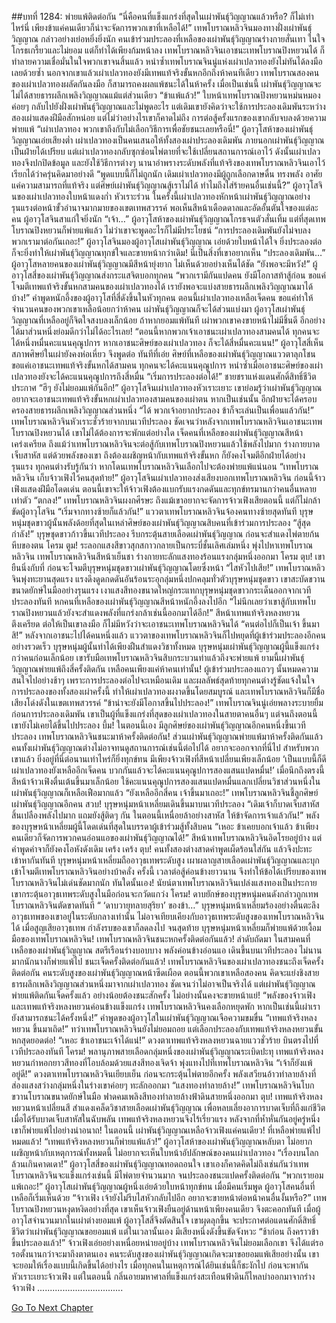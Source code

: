 ##บทที่ 1284: พ่ายแพ้ติดต่อกัน
“นี่คือคนที่แข็งแกร่งที่สุดในเผ่าพันธุ์วิญญาณแล้วหรือ? ก็ไม่เท่าไหร่นี่ เพียงข้าแค่คนเดียวก็น่าจะจัดการพวกเขาที่เหลือได้!”
เทพโบราณหลิวจินมองทางฝั่งเผ่าพันธุ์วิญญาณ กล่าวอย่างเย่อหยิ่งยิ่งนัก
คนเข้าร่วมประลองที่เหลือของเผ่าพันธุ์วิญญาณร่างกายสั่นเทา ในใจโกรธเกรี้ยวและไม่ยอม แต่ก็ทำได้เพียงก้มหน้าลง
เทพโบราณหลิวจินเอาชนะเทพโบราณปิงหยวนได้ ก็ทำลายความเชื่อมั่นในใจพวกเขาจนสิ้นแล้ว
หนำซ้ำเทพโบราณจินนู่แห่งเผ่าเปลวทองยังไม่ทันได้ลงมือเลยด้วยซ้ำ นอกจากเขาแล้วเผ่าเปลวทองยังมีเทพแท้จริงขั้นหกอีกถึงห้าคนทีเดียว
เทพโบราณสองคนของเผ่าเปลวทองผลัดกันลงมือ ก็สามารถคงผลแพ้ชนะได้ในห้าครั้ง
เมื่อเป็นเช่นนี้ เผ่าพันธุ์วิญญาณจะไม่ได้สายธารผลึกเพลิงวิญญาณแม้แต่ส่วนเดียว
“ข้าแพ้แล้ว!”
ใบหน้าเทพโบราณปิงหยวนหม่นหมอง ค่อยๆ กลับไปยังฝั่งเผ่าพันธุ์วิญญาณและไม่พูดอะไร
แต่เดิมเขายังคิดว่าจะใช้การประลองเดิมพันระหว่างสองเผ่าแสดงฝีมือสักหน่อย
แต่ไม่ว่าอย่างไรเขาก็คาดไม่ถึง การต่อสู้ครั้งแรกของเขากลับจบลงด้วยความพ่ายแพ้
“เผ่าเปลวทอง พวกเขาถึงกับไม่เลือกวิธีการเพื่อชัยชนะเลยหรือนี่!”
ผู้อาวุโสห้าของเผ่าพันธุ์วิญญาณเอ่ยเสียงต่ำ
เผ่าเปลวทองเป็นคนเสนอให้ทั้งสองเผ่าประลองเดิมพัน ภายนอกเผ่าพันธุ์วิญญาณเป็นฝ่ายได้เปรียบ แต่เผ่าเปลวทองกลับซุกซ่อนไพ่ตายที่จะใช้เปลี่ยนสถานการณ์เอาไว้
ดังนั้นเผ่าเปลวทองจึงปกปิดข้อมูล และยังใช้วิธีการต่างๆ นานาอำพรางระดับพลังที่แท้จริงของเทพโบราณหลิวจินเอาไว้ เรียกได้ว่าครุ่นคิดมาอย่างดี
“พูดแบบนี้ก็ไม่ถูกนัก เดิมเผ่าเปลวทองมีผู้ถูกเลือกดาษดื่น ทรงพลัง อาศัยแค่ความสามารถที่แท้จริง แต่ศิษย์เผ่าพันธุ์วิญญาณสู้เราไม่ได้ ทำไมถึงใส่ร้ายคนอื่นเช่นนี้?”
ผู้อาวุโสจินของเผ่าเปลวทองใบหน้าแดงก่ำ หัวเราะร่วน
ในครั้งนี้เผ่าเปลวทองหักหน้าเผ่าพันธุ์วิญญาณอย่างรุนแรงต่อหน้าขั้วอำนาจมากมายของเขตเทพสวรรค์
พอเห็นสีหน้าเดือดดาลและอัดอั้นตันใจของแต่ละคน ผู้อาวุโสจินสาแก่ใจยิ่งนัก
“เจ้า…”
ผู้อาวุโสห้าของเผ่าพันธุ์วิญญาณโกรธจนตัวสั่นเทิ้ม แต่ที่สุดเทพโบราณปิงหยวนก็พ่ายแพ้แล้ว ไม่ว่าเขาจะพูดอะไรก็ไม่มีประโยชน์
“การประลองเดิมพันยังไม่จบลง พวกเรามาต่อกันเถอะ!”
ผู้อาวุโสจินมองผู้อาวุโสเผ่าพันธุ์วิญญาณ เอ่ยด้วยใบหน้าได้ใจ
ยิ่งประลองต่อ ก็จะยิ่งทำให้เผ่าพันธุ์วิญญาณทุกข์ใจและขายหน้ากว่าเดิม!
นี่เป็นสิ่งที่เขาอยากเห็น
“ประลองเดิมพัน…”
ผู้อาวุโสหลายคนของเผ่าพันธุ์วิญญาณมีสีหน้ายุ่งยาก ไม่เห็นด้วยอย่างเห็นได้ชัด
“ยังพอจะมีหวัง!”
ผู้อาวุโสสี่ของเผ่าพันธุ์วิญญาณส่งกระแสจิตบอกทุกคน
“พวกเรามีกันแปดคน ยังมีโอกาสท้าสู้ก่อน ขอแค่โจมตีเทพแท้จริงขั้นหกสามคนของเผ่าเปลวทองได้ เรายังพอจะแบ่งสายธารผลึกเพลิงวิญญาณมาได้บ้าง!”
คำพูดหนักอึ้งของผู้อาวุโสที่สี่ดังขึ้นในหัวทุกคน
ตอนนี้เผ่าเปลวทองเหลือเจ็ดคน ขอแค่ทำให้จำนวนคนของพวกเขาเหลือน้อยกว่าห้าคน เผ่าพันธุ์วิญญาณก็จะได้ส่วนแบ่งมา
ผู้อาวุโสเผ่าพันธุ์วิญญาณที่เหลืออยู่ก็จิตใจสงบลงเล็กน้อย
ถ้าหากยอมแพ้ทันที เผ่าพวกเขาคงขายหน้าไม่มีชิ้นดี
อีกอย่างได้มาส่วนหนึ่งย่อมดีกว่าไม่ได้อะไรเลย!
“ตอนนี้หากพวกเจ้าเอาชนะเผ่าเปลวทองสามคนได้ ทุกคนจะได้หนึ่งหมื่นคะแนนคุณูปการ หากเอาชนะศิษย์ของเผ่าเปลวทอง ก็จะได้สี่หมื่นคะแนน!”
ผู้อาวุโสสี่เห็นสภาพศิษย์ในเผ่ายังคงห่อเหี่ยว จึงพูดต่อ
ทันทีที่เอ่ย ศิษย์ที่เหลือของเผ่าพันธุ์วิญญาณแววตาลุกโชน
ขอแค่เอาชนะเทพแท้จริงขั้นหกได้สามคน ทุกคนจะได้คะแนนคุณูปการ หนำซ้ำเมื่อเอาชนะศิษย์ของเผ่าเปลวทองยังจะได้คะแนนคุณูปการถึงสี่หมื่น
“เริ่มการประลองต่อได้!”
ชายชราแห่งแดนศักดิ์สิทธิ์ชีวิตประกาศ
“ฮึๆ ยังไม่ยอมแพ้กันอีก!”
ผู้อาวุโสจินเผ่าเปลวทองหัวเราะเยาะ
เขาย่อมรู้ว่าเผ่าพันธุ์วิญญาณอยากจะเอาชนะเทพแท้จริงขั้นหกเผ่าเปลวทองสามคนของเผ่าตน หากเป็นเช่นนั้น อีกฝ่ายจะได้ครอบครองสายธารผลึกเพลิงวิญญาณส่วนหนึ่ง
“ได้ พวกเจ้าอยากประลอง ข้าก็จะเล่นเป็นเพื่อนแล้วกัน!”
เทพโบราณหลิวจินหัวเราะชั่วร้ายจากบนเวทีประลอง
ชัดเจนว่าหลังจากเทพโบราณหลิวจินเอาชนะเทพโบราณปิงหยวนได้ เขาไม่ได้ต้องการจะพักแต่อย่างใด
เจ็ดคนที่เหลือของเผ่าพันธุ์วิญญาณสีหน้าเคร่งเครียด
ถึงแม้ว่าเทพโบราณหลิวจินจะต่อสู้กับเทพโบราณปิงหยวนแล้วใช้พลังไปมาก ร่างกายบาดเจ็บสาหัส
แต่ด้วยพลังของเขา ถึงต้องเผชิญหน้ากับเทพแท้จริงขั้นหก ก็ยังคงโจมตีอีกฝ่ายได้อย่างรุนแรง
ทุกคนต่างรับรู้กันว่า หากโดนเทพโบราณหลิวจินเลือกไปจะต้องพ่ายแพ้แน่นอน
“เทพโบราณหลิวจิน เก็บจ้าวเฟิงไว้คนสุดท้าย!”
ผู้อาวุโสจินเผ่าเปลวทองส่งเสียงบอกเทพโบราณหลิวจิน
ก่อนนี้จ้าวเฟิงแสดงฝีมือโดดเด่น ตอนนี้เขาจะให้จ้าวเฟิงต้องแบกรับแรงกดดันและทุกข์ทรมานกว่าคนอื่นหลายเท่าตัว
“ตกลง!”
เทพโบราณหลิวจินผงกศีรษะ
ถึงแม้เขาอยากจะจัดการจ้าวเฟิงเสียตอนนี้ แต่ก็ไม่กล้าขัดผู้อาวุโสจิน
“เริ่มจากทางซ้ายก็แล้วกัน!”
แววตาเทพโบราณหลิวจินจ้องคนทางซ้ายสุดทันที
บุรุษหนุ่มชุดขาวผู้นั้นพลังด้อยที่สุดในเหล่าศิษย์ของเผ่าพันธุ์วิญญาณสิบคนที่เข้าร่วมการประลอง
“สู้สุดกำลัง!”
บุรุษชุดขาวก้าวขึ้นเวทีประลอง รีบกระตุ้นสายเลือดเผ่าพันธุ์วิญญาณ ก่อนจะสำแดงไพ่ตายก้นหีบของตน
โครม ตูม!
ระลอกแสงสีขาวสุกสกาวกลายเป็นกระบี่ชั้นเลิศเล่มหนึ่ง พุ่งไปหาเทพโบราณหลิวจิน
เทพโบราณหลิวจินสีหน้าเย็นชา ร่างกายทะลักแสงทองร้อนแรงกลุ่มหนึ่งออกมา
โครม ตุบ!
เขายืนนิ่งกับที่ ก่อนจะโจมตีบุรุษหนุ่มชุดขาวเผ่าพันธุ์วิญญาณโดยซึ่งหน้า
“ไสหัวไปเสีย!”
เทพโบราณหลิวจินพุ่งทะยานสุดแรง แรงดึงดูดกดดันอันร้อนระอุกลุ่มหนึ่งปกคลุมทั่วตัวบุรุษหนุ่มชุดขาว
เขาสะบัดขวานขนาดยักษ์ในมืออย่างรุนแรง
เงาแสงสีทองขนาดใหญ่กระแทกบุรุษหนุ่มชุดขาวกระเด็นออกจากเวทีประลองทันที
หกคนที่เหลือของเผ่าพันธุ์วิญญาณสีหน้าหนักอึ้งลงไปอีก
“ไม่นึกเลยว่าเขาสู้กับเทพโบราณปิงหยวนแล้วยังจะสำแดงพลังที่แกร่งกล้าเช่นนี้ออกมาได้อีก!”
สีหน้าเทพแท้จริงหลงหยวนตึงเครียด
ต่อให้เป็นเขาลงมือ ก็ไม่มีหวังว่าจะเอาชนะเทพโบราณหลิวจินได้
“คนต่อไปก็เป็นเจ้า ขึ้นมาสิ!”
หลังจากเอาชนะไปได้คนหนึ่งแล้ว แววตาของเทพโบราณหลิวจินก็ไปหยุดที่ผู้เข้าร่วมประลองอีกคนอย่างรวดเร็ว
บุรุษหนุ่มผู้นั้นทำได้เพียงฝืนสำแดงวิชาทั้งหมด
บุรุษหนุ่มเผ่าพันธุ์วิญญาณผู้นี้แข็งแกร่งกว่าคนก่อนเล็กน้อย เขารับมือเทพโบราณหลิวจินสิบกระบวนท่าแล้วถึงจะพ่ายแพ้
ยามนี้เผ่าพันธุ์วิญญาณพ่ายแพ้ถึงสี่ครั้งติดกัน เหลือคนเพียงแค่ห้าคนเท่านั้น!
ผู้เข้าร่วมประลองแถวๆ นั้นหมดความสนใจไปอย่างช้าๆ
เพราะการประลองต่อไปจะเหมือนเดิม และผลลัพธ์สุดท้ายทุกคนต่างรู้ชัดแจ้งในใจ
การประลองของทั้งสองเผ่าครั้งนี้ ทำให้เผ่าเปลวทองผงาดขึ้นโดยสมบูรณ์ และเทพโบราณหลิวจินก็มีชื่อเสียงโด่งดังในเขตเทพสวรรค์
“ข้าน่าจะยังมีโอกาสขึ้นไปประลอง!”
เทพโบราณจินนู่เอ่ยพลางระบายยิ้ม
ก่อนการประลองเดิมพัน เขาเป็นผู้ที่แข็งแกร่งที่สุดของเผ่าเปลวทองในสายตาคนอื่นๆ แต่จนถึงตอนนี้เขายังไม่เคยได้ขึ้นไปประลอง
บึ้ม!
ในตอนนี้เอง มีลูกศิษย์ของเผ่าพันธุ์วิญญาณอีกคนหนึ่งขึ้นเวทีประลอง
เทพโบราณหลิวจินชนะมาห้าครั้งติดต่อกัน!
ส่วนเผ่าพันธุ์วิญญาณพ่ายแพ้มาห้าครั้งติดกันแล้ว
คนทั้งเผ่าพันธุ์วิญญาณต่างไม่อาจทนดูสถานการณ์เช่นนี้ต่อไปได้ อยากจะออกจากที่นี่ไป
สำหรับพวกเขาแล้ว ยิ่งอยู่ที่นี่ต่อนานเท่าไหร่ก็ยิ่งทุกข์ทน
มีเพียงจ้าวเฟิงที่สีหน้าเปลี่ยนเพียงเล็กน้อย
‘เป็นแบบนี้ก็ดี เผ่าเปลวทองยังเหลืออีกเจ็ดคน บวกกันแล้วจะได้คะแนนคุณูปการสองแสนแปดหมื่น!’
เมื่อนึกถึงตรงนี้ สีหน้าจ้าวเฟิงตื่นเต้นขึ้นมาเล็กน้อย
ใช้คะแนนคุณูปการสองแสนแปดหมื่นแลกเปลี่ยนวิชาส่วนหนึ่งในเผ่าพันธุ์วิญญาณก็เหลือเฟือมากแล้ว
“ยังเหลืออีกสี่คน เจ้าขึ้นมาเถอะ!”
เทพโบราณหลิวจินชี้ลูกศิษย์เผ่าพันธุ์วิญญาณอีกคน
สวบ!
บุรุษหนุ่มหน้าเหลี่ยมเดินขึ้นมาบนเวทีประลอง
“เดิมเจ้าก็บาดเจ็บสาหัส สิ้นเปลืองพลังไปมาก แถมยังสู้ติดๆ กัน ในตอนนี้เหนื่อยล้าอย่างสาหัส ให้ข้าจัดการเจ้าแล้วกัน!”
พลังของบุรุษหน้าเหลี่ยมผู้นี้โดดเด่นที่สุดในบรรดาผู้เข้าร่วมสู้ทั้งสิบคน
“เหอะ ข้าเคยบอกเจ้าแล้ว ข้าเพียงคนเดียวก็จัดการพวกคนอ่อนแอของเผ่าพันธุ์วิญญาณได้!”
สีหน้าเทพโบราณหลิวจินอิดโรยอยู่บ้าง แต่คำพูดคำจาก็ยังคงโอหังดังเดิม
เคร้ง เคร้ง ตุบ!
คนทั้งสองต่างสาดคำพูดเผ็ดร้อนใส่กัน แล้วจึงปะทะเข้าหากันทันที
บุรุษหนุ่มหน้าเหลี่ยมถืออาวุธเทพระดับสูง เผาผลาญสายเลือดเผ่าพันธุ์วิญญาณและบุกเข้าโจมตีเทพโบราณหลิวจินอย่างบ้าคลั่ง
ครั้งนี้ เวลาต่อสู้ค่อนข้างยาวนาน จึงทำให้ข้อได้เปรียบของเทพโบราณหลิวจินไม่เด่นชัดมากนัก
ทันใดนั้นเอง!
นัยน์ตาเทพโบราณหลิวจินเปล่งแสงทองเป็นประกาย เขากระตุ้นอาวุธเทพระดับสูงในมือก่อนจะกวัดแกว่ง
โครม!
ดาบยักษ์ของบุรุษหนุ่มคนดังกล่าวถูกเทพโบราณหลิวจินตัดขาดทันที
“ ‘ดาบวายุทลายสุริยา’ ของข้า…”
บุรุษหนุ่มหน้าเหลี่ยมร้องอย่างตื่นตะลึง
อาวุธเทพของเขาอยู่ในระดับกลางเท่านั้น ไม่อาจเทียบเคียงกับอาวุธเทพระดับสูงของเทพโบราณหลิวจินได้
เมื่อสูญเสียอาวุธเทพ กำลังรบของเขาก็ลดลงไป
จนสุดท้าย บุรุษหนุ่มหน้าเหลี่ยมก็พ่ายแพ้ด้วยเงื้อมมือของเทพโบราณหลิวจิน!
เทพโบราณหลิวจินชนะหกครั้งติดต่อกันแล้ว!
ลำดับถัดมา ในสามคนที่เหลือของเผ่าพันธุ์วิญญาณ สตรีเรือนร่างบอบบาง พลังค่อนข้างอ่อนแอ เดินขึ้นบนเวทีประลอง
ไม่นานมากนักนางก็พ่ายแพ้ไป
ชนะเจ็ดครั้งติดต่อกันแล้ว!
เทพโบราณหลิวจินของเผ่าเปลวทองชนะถึงเจ็ดครั้งติดต่อกัน
คนระดับสูงของเผ่าพันธุ์วิญญาณหน้าซีดเผือด
ตอนนี้พวกเขาเหลือสองคน คิดจะแย่งชิงสายธารผลึกเพลิงวิญญาณส่วนหนึ่งมาจากเผ่าเปลวทอง ชัดเจนว่าไม่อาจเป็นจริงได้
แต่เผ่าพันธุ์วิญญาณพ่ายแพ้ติดกันเจ็ดครั้งแล้ว อย่างน้อยต้องชนะสักครั้ง ไม่อย่างนั้นคงจะขายหน้าแย่!
“พลังของจ้าวเฟิงและเทพแท้จริงหลงหยวนค่อนข้างแข็งแกร่ง เทพโบราณหลิวจินคงเลือกหยุดพัก หากเป็นเช่นนี้เผ่าเรายังสามารถชนะได้ครั้งหนึ่ง!”
คำพูดของผู้อาวุโสในเผ่าพันธุ์วิญญาณเจือความขมขื่น
“เทพแท้จริงหลงหยวน ขึ้นมาเถิด!”
ทว่าเทพโบราณหลิวจินยังไม่ยอมถอย แต่เลือกประลองกับเทพแท้จริงหลงหยวนขั้นหกสุดยอดต่อ!
“เหอะ ข้าเอาชนะเจ้าได้แน่!”
ดวงตาเทพแท้จริงหลงหยวนฉายแววชั่วร้าย บินตรงไปที่เวทีประลองทันที
โครม!
พลานุภาพสายเลือดกลุ่มหนึ่งของเผ่าพันธุ์วิญญาณระเบิดปะทุ เทพแท้จริงหลงหยวนกำหอกยาวสีทองที่โอบล้อมด้วยแสงสีทองเจิดจ้า พุ่งแทงไปที่เทพโบราณหลิวจิน
“เจ้าก็ยังแพ้อยู่ดี!”
ดวงตาเทพโบราณหลิวจินเยียบเย็น ก่อนจะกระตุ้นไพ่ตายอีกครั้ง
พลังเสวียนอ้าวทำลายล้างที่ส่องแสงสว่างกลุ่มหนึ่งในร่างเขาค่อยๆ ทะลักออกมา
“แสงทองทำลายล้าง!”
เทพโบราณหลิวจินโบกขวานโบราณขนาดยักษ์ในมือ ฟาดคมเพลิงสีทองทำลายล้างฟ้าดินสายหนึ่งออกมา
ตุบ!
เทพแท้จริงหลงหยวนหน้าเปลี่ยนสี สำแดงเคล็ดวิชาสายเลือดเผ่าพันธุ์วิญญาณ เพื่อหลบเลี่ยงอาการบาดเจ็บที่ถึงแก่ชีวิต
เมื่อได้รับบาดเจ็บสาหัสในฉับพลัน เทพแท้จริงหลงหยวนจึงไร้เรี่ยวแรง หลังจากที่ห้ำหั่นกันอยู่ครู่หนึ่ง เขาก็พ่ายแพ้ไปอย่างน่าอนาถ!
ในตอนนี้ เผ่าพันธุ์วิญญาณเหลือจ้าวเฟิงแค่คนเดียว!
ที่เหลือพ่ายแพ้ไปหมดแล้ว!
“เทพแท้จริงหลงหยวนก็พ่ายแพ้แล้ว!”
ผู้อาวุโสห้าของเผ่าพันธุ์วิญญาณหลับตา ไม่อยากเผชิญหน้ากับเหตุการณ์ทั้งหมดนี้ ไม่อยากจะเห็นใบหน้าอัปลักษณ์ของคนเผ่าเปลวทอง
“เรื่องบนโลกล้วนเกินคาดเดา!”
ผู้อาวุโสสี่ของเผ่าพันธุ์วิญญาณทอดถอนใจ
เขาเองก็คาดคิดไม่ถึงเช่นกันว่าเทพโบราณหลิวจินจะแข็งแกร่งเช่นนี้ มีไพ่ตายจำนวนมาก จนประลองชนะแปดครั้งติดต่อกัน
“พวกเรายอมแพ้เถอะ!”
ผู้อาวุโสเผ่าพันธุ์วิญญาณผู้หนึ่งเอ่ยด้วยใบหน้าทุกข์ทน
เมื่อมีคนเริ่มพูด ผู้อาวุโสคนอื่นที่เหลือก็เริ่มเห็นด้วย
“จ้าวเฟิง เจ้ายังไม่รีบไสหัวกลับไปอีก อยากจะขายหน้าต่อหน้าคนอื่นงั้นหรือ?”
เทพโบราณปิงหยวนหงุดหงิดอย่างที่สุด เขาเห็นจ้าวเฟิงยืนอยู่ด้านหน้าเพียงคนเดียว จึงตะคอกทันที
เมื่อผู้อาวุโสจำนวนมากในเผ่าต่างยอมแพ้ ผู้อาวุโสสี่จึงตัดสินใจ
เขาผุดลุกขึ้น จะประกาศต่อแดนศักดิ์สิทธิ์ชีวิตว่าเผ่าพันธุ์วิญญาณขอยอมแพ้
แต่ในเวลานั้นเอง มีเสียงหนึ่งดังขึ้นขัดจังหวะ
“ช้าก่อน ถึงคราวข้าขึ้นประลองแล้ว!”
จ้าวเฟิงเอ่ยอย่างเหนื่อยหน่ายอยู่บ้าง
เทพโบราณหลิวจินไม่ยอมเลือกเขา จึงได้แต่รอ
รอตั้งนานกว่าจะมาถึงตาตนเอง คนระดับสูงของเผ่าพันธุ์วิญญาณเกิดจะมาขอยอมแพ้เสียอย่างนั้น เขาจะยอมให้เรื่องแบบนี้เกิดขึ้นได้อย่างไร
เมื่อทุกคนในเหตุการณ์ได้ยินเช่นนี้ก็ชะงักไป ก่อนจะพากันหัวเราะเยาะจ้าวเฟิง
แต่ในตอนนี้ กลิ่นอายมหาศาลที่แข็งแกร่งสะเทือนฟ้าดินก็ไหลบ่าออกมาจากร่างจ้าวเฟิง
..................................


[Go To Next Chapter]( ./141.md)